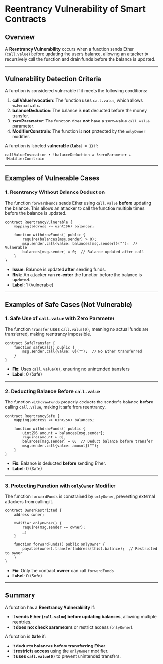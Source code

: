 # **Reentrancy Vulnerability of Smart Contracts**

## **Overview**
A **Reentrancy Vulnerability** occurs when a function sends Ether (`call.value`) before updating the user’s balance, allowing an attacker to recursively call the function and drain funds before the balance is updated.

---

## **Vulnerability Detection Criteria**
A function is considered vulnerable if it meets the following conditions:

1. **callValueInvocation**: The function uses `call.value`, which allows external calls.
2. **balanceDeduction**: The balance is **not** deducted before the money transfer.
3. **zeroParameter**: The function does **not** have a zero-value `call.value` parameter.
4. **ModifierConstrain**: The function is **not** protected by the `onlyOwner` modifier.

A function is labeled **vulnerable (`label = 1`)** if:
```
callValueInvocation ∧ !balanceDeduction ∧ !zeroParameter ∧ !ModifierConstrain
```

---

## **Examples of Vulnerable Cases**

### **1. Reentrancy Without Balance Deduction**
The function `forwardFunds` sends Ether using `call.value` **before** updating the balance. This allows an attacker to call the function multiple times before the balance is updated.

```solidity
contract ReentrancyVulnerable {
    mapping(address => uint256) balances;
    
    function withdrawFunds() public {
        require(balances[msg.sender] > 0);
        msg.sender.call{value: balances[msg.sender]}("");  // Vulnerable
        balances[msg.sender] = 0;  // Balance updated after call
    }
}
```

- **Issue**: Balance is updated **after** sending funds.
- **Risk**: An attacker can **re-enter** the function before the balance is updated.
- **Label**: 1 (Vulnerable)

---

## **Examples of Safe Cases (Not Vulnerable)**

### **1. Safe Use of `call.value` with Zero Parameter**
The function `transfer` uses `call.value(0)`, meaning no actual funds are transferred, making reentrancy impossible.

```solidity
contract SafeTransfer {
    function safeCall() public {
        msg.sender.call{value: 0}("");  // No Ether transferred
    }
}
```

- **Fix**: Uses `call.value(0)`, ensuring no unintended transfers.
- **Label**: 0 (Safe)

---

### **2. Deducting Balance Before `call.value`**
The function `withdrawFunds` properly deducts the sender's balance **before** calling `call.value`, making it safe from reentrancy.

```solidity
contract ReentrancySafe {
    mapping(address => uint256) balances;
    
    function withdrawFunds() public {
        uint256 amount = balances[msg.sender];
        require(amount > 0);
        balances[msg.sender] = 0;  // Deduct balance before transfer
        msg.sender.call{value: amount}("");
    }
}
```

- **Fix**: Balance is deducted **before** sending Ether.
- **Label**: 0 (Safe)

---

### **3. Protecting Function with `onlyOwner` Modifier**
The function `forwardFunds` is constrained by `onlyOwner`, preventing external attackers from calling it.

```solidity
contract OwnerRestricted {
    address owner;
    
    modifier onlyOwner() {
        require(msg.sender == owner);
        _;
    }
    
    function forwardFunds() public onlyOwner {
        payable(owner).transfer(address(this).balance);  // Restricted to owner
    }
}
```

- **Fix**: Only the contract **owner** can call `forwardFunds`.
- **Label**: 0 (Safe)

---

## **Summary**
A function has a **Reentrancy Vulnerability** if:
- It **sends Ether (`call.value`) before updating balances**, allowing multiple reentries.  
- It **does not check parameters** or restrict access (`onlyOwner`).  

A function is **Safe** if:
- It **deducts balances before transferring Ether**.  
- It **restricts access** using the `onlyOwner` modifier.  
- It **uses `call.value(0)`** to prevent unintended transfers.  
